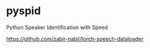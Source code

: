 # pyspid
Python Speaker Identification with Speed

https://github.com/zabir-nabil/torch-speech-dataloader
